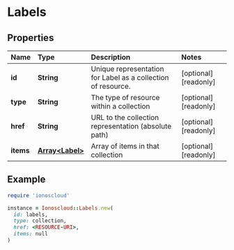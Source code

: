 # Labels

## Properties

| Name | Type | Description | Notes |
| :--- | :--- | :--- | :--- |
| **id** | **String** | Unique representation for Label as a collection of resource. | \[optional\]\[readonly\] |
| **type** | **String** | The type of resource within a collection | \[optional\]\[readonly\] |
| **href** | **String** | URL to the collection representation \(absolute path\) | \[optional\]\[readonly\] |
| **items** | [**Array&lt;Label&gt;**](label.md) | Array of items in that collection | \[optional\]\[readonly\] |

## Example

```ruby
require 'ionoscloud'

instance = Ionoscloud::Labels.new(
  id: labels,
  type: collection,
  href: <RESOURCE-URI>,
  items: null
)
```

